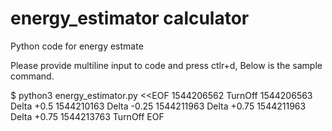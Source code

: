 # energy_estimator calculator
Python code for energy estmate

Please provide multiline input to code and press ctlr+d, Below is the sample command.

$ python3 energy_estimator.py <<EOF
1544206562 TurnOff
1544206563 Delta +0.5
1544210163 Delta -0.25
1544211963 Delta +0.75
1544211963 Delta +0.75
1544213763 TurnOff
EOF
